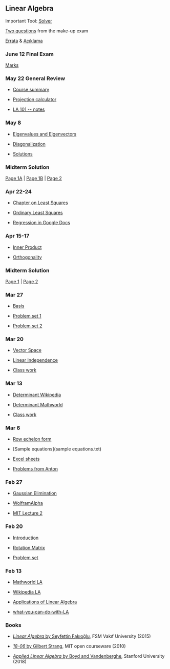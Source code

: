 ﻿## Linear Algebra


Important Tool: [Solver](https://maeyler.github.io/JS/linear/Equation.html)

[Two questions](../exam/Sample-exam.md) from the make-up exam

[Errata](../Errata.md) & [Açıklama](http://matemacik.blogspot.com/2017/07/lineer-denklemler.html)


### June 12 Final Exam
[Marks](../exam/marks.md)


### May 22 General Review
* [Course summary](Summary.png)

* [Projection calculator](projection.xls)

* [LA 101 -- notes](https://medium.com/sho-jp/towards-understanding-linear-algebra-part-1-d43710535503)


### May 8
* [Eigenvalues and Eigenvectors](https://www.wikiwand.com/en/Eigenvalues_and_eigenvectors)

* [Diagonalization](Diagonalization.jpg)

* [Solutions](Diagonal%20solutions.jpg)


### Midterm Solution
[Page 1A](../exam/mid2%20P1A.jpg) | [Page 1B](../exam/mid2%20P1B.jpg)
 | [Page 2](../exam/mid2%20P2.jpg)

### Apr 22-24
* [Chapter on Least Squares](../ila0403.pdf)

* [Ordinary Least Squares](https://www.wikiwand.com/en/Ordinary_least_squares)

* [Regression in Google Docs](https://www.wired.com/2011/01/linear-regression-in-google-docs/)


### Apr 15-17
* [Inner Product](http://mathworld.wolfram.com/InnerProduct.html)

* [Orthogonality](https://www.wikiwand.com/en/Orthogonality)

### Midterm Solution
[Page 1](../exam/mid1%20P1.jpg) | [Page 2](../exam/mid1%20P2.jpg)


### Mar 27
* [Basis](https://www.wikiwand.com/en/Basis_(linear_algebra))

* [Problem set 1](Basis-1.jpg)

* [Problem set 2](Basis-2.jpg)


### Mar 20
* [Vector Space](http://mathworld.wolfram.com/VectorSpace.html)

* [Linear Independence](https://www.wikiwand.com/en/Linear_independence)

* [Class work](class%20work%204.4.jpg)


### Mar 13
* [Determinant Wikipedia](https://www.wikiwand.com/en/Determinant)

* [Determinant Mathworld](http://mathworld.wolfram.com/Determinant.html)

* [Class work](class%20work.png)


### Mar 6
* [Row echelon form](https://www.wikiwand.com/en/Row_echelon_form)

* [Sample equations](sample equations.txt)

* [Excel sheets](https://github.com/maeyler/PlainJava/blob/master/linear/sample%20problems.xls?raw=true)

* [Problems from Anton](sample%20problems.jpg)


### Feb 27
* [Gaussian Elimination](https://www.wikiwand.com/en/Gaussian_elimination#Definitions_and_example_of_algorithm)

* [WolframAlpha](https://www.wolframalpha.com/input/?i=2x%2By-z%3D8,+-3x-y%2B2z%3D-11,+-2x%2By%2B2z%3D-3)

* [MIT Lecture 2](https://ocw.mit.edu/courses/mathematics/18-06-linear-algebra-spring-2010/video-lectures/lecture-2-elimination-with-matrices/)


### Feb 20
* [Introduction](http://math.mit.edu/~gs/linearalgebra/linearalgebra5_1-3.pdf)

* [Rotation Matrix](http://mathworld.wolfram.com/RotationMatrix.html)

* [Problem set](https://nbviewer.jupyter.org/github/mitmath/1806/blob/master/psets/pset1.ipynb)


### Feb 13
* [Mathworld LA](http://mathworld.wolfram.com/classroom/classes/LinearAlgebra.html)

* [Wikipedia LA](https://www.wikiwand.com/en/Linear_algebra)

* [Applications of Linear Algebra](http://aix1.uottawa.ca/~jkhoury/app.htm)

* [what-you-can-do-with-LA](https://medium.com/@jeremyjkun/here-s-just-a-fraction-of-what-you-can-do-with-linear-algebra-633383d4153f)


### Books
* [_Linear Algebra_ by Seyfettin Fakıoğlu](https://www.pandora.com.tr/kitap/linear-algebra-lineer-cebir/458419), FSM Vakıf University (2015)

* [_18-06_ by Gilbert Strang](https://ocw.mit.edu/courses/mathematics/18-06-linear-algebra-spring-2010/video-lectures/), MIT open courseware (2010)

* [_Applied Linear Algebra_  by Boyd and Vandenberghe](http://vmls-book.stanford.edu/), Stanford University (2018)
